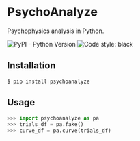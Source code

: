 # PsychoAnalyze

Psychophysics analysis in Python.

![PyPI - Python Version](https://img.shields.io/pypi/pyversions/psychoanalyze) ![Code style: black](https://img.shields.io/badge/code%20style-black-000000.svg)

## Installation

```console
$ pip install psychoanalyze
```

## Usage 

```python
>>> import psychoanalyze as pa
>>> trials_df = pa.fake()
>>> curve_df = pa.curve(trials_df)
